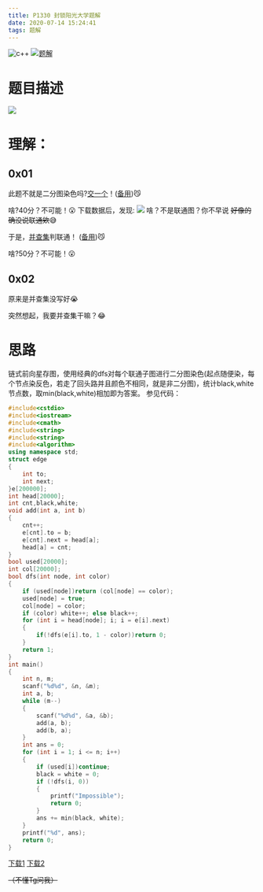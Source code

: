 ```yaml
---
title: P1330 封锁阳光大学题解
date: 2020-07-14 15:24:41
tags: 题解
---
```


![c++](https://img.shields.io/badge/lanuage-c++-blue) [![题解](https://img.shields.io/badge/type-题解-blue)](https://inkuniverse.vercel.app/tags/%E9%A2%98%E8%A7%A3/)

# 题目描述

[![](https://gitee.com/inkuniverse/picture_bed/raw/master/img/20200714152419.png)](https://www.luogu.com.cn/problem/P1330)

<!--more-->

# 理解：
## 0x01 
此题不就是二分图染色吗?[交一个](https://raw.githubusercontent.com/inkuniverse/OI-Code/cc8413bf249bbb0ac0f75a9e8e46a4e7a646eb34/OI-Code.cpp)！([备用](https://raw.staticdn.net/inkuniverse/OI-Code/cc8413bf249bbb0ac0f75a9e8e46a4e7a646eb34/OI-Code.cpp))😼

啥?40分？不可能！😮
下载数据后，发现:
![](https://gitee.com/inkuniverse/picture_bed/raw/master/img/20200714161011.png)
啥？不是联通图？你不早说 ~~好像的确没说联通欸~~😅

于是，[并查集](https://raw.githubusercontent.com/inkuniverse/OI-Code/7da82633851e13bac67e0b828d5467f22495ef80/OI-Code.cpp)判联通！ ([备用](https://raw.staticdn.net/inkuniverse/OI-Code/7da82633851e13bac67e0b828d5467f22495ef80/OI-Code.cpp))😼

啥?50分？不可能！😮

## 0x02

原来是并查集没写好😭

突然想起，我要并查集干嘛？😂

# 思路

链式前向星存图，使用经典的dfs对每个联通子图进行二分图染色(起点随便染，每个节点染反色，若走了回头路并且颜色不相同，就是非二分图)，统计black,white节点数，取min(black,white)相加即为答案。
参见代码：
```cpp
#include<cstdio>
#include<iostream>
#include<cmath>
#include<string>
#include<string>
#include<algorithm>
using namespace std;
struct edge
{
    int to;
    int next;
}e[200000];
int head[20000];
int cnt,black,white;
void add(int a, int b)
{
    cnt++;
    e[cnt].to = b;
    e[cnt].next = head[a];
    head[a] = cnt;
}
bool used[20000];
int col[20000];
bool dfs(int node, int color)
{
    if (used[node])return (col[node] == color);
    used[node] = true;
    col[node] = color;
    if (color) white++; else black++;
    for (int i = head[node]; i; i = e[i].next)
    {
        if(!dfs(e[i].to, 1 - color))return 0;
    }
    return 1;
}
int main()
{
    int n, m;
    scanf("%d%d", &n, &m);
    int a, b;
    while (m--)
    {
        scanf("%d%d", &a, &b);
        add(a, b);
        add(b, a);
    }
    int ans = 0;
    for (int i = 1; i <= n; i++)
    {
        if (used[i])continue;
        black = white = 0;
        if (!dfs(i, 0))
        {
            printf("Impossible");
            return 0;
        }
        ans += min(black, white);
    }
    printf("%d", ans);
    return 0;
}
```
[下载1](https://raw.githubusercontent.com/inkuniverse/OI-Code/fa9b32ade54695fd1b64c65085d06ddfe2c9b36f/OI-Code.cpp)  [下载2](https://raw.staticdn.net/inkuniverse/OI-Code/fa9b32ade54695fd1b64c65085d06ddfe2c9b36f/OI-Code.cpp)

~~（不懂Tg问我）~~